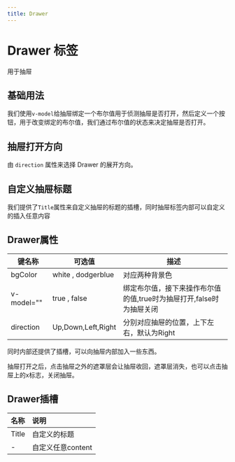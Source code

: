 ```yaml
---
title: Drawer
---
```


# Drawer 标签

用于抽屉

## 基础用法

我们使用`v-model`给抽屉绑定一个布尔值用于侦测抽屉是否打开，然后定义一个按钮，用于改变绑定的布尔值，我们通过布尔值的状态来决定抽屉是否打开。

## 抽屉打开方向

由 `direction` 属性来选择 Drawer 的展开方向。

<preview path="../examples/drawer/direction.vue" title="" description=""></preview>

## 自定义抽屉标题

我们提供了`Title`属性来自定义抽屉的标题的插槽，同时抽屉标签内部可以自定义的插入任意内容

<preview path="../examples/drawer/titleSolt.vue" title="" description=""></preview>

## Drawer属性


| 键名称 | 可选值                | 描述                                      |
| ---- |--------------------|-----------------------------------------|
| bgColor | white , dodgerblue | 对应两种背景色                                 |
| v-model="" | true  , false      | 绑定布尔值，接下来操作布尔值的值,true时为抽屉打开,false时为抽屉关闭 |
| direction    | Up,Down,Left,Right | 分别对应抽屉的位置，上下左右，默认为Right                 |

同时内部还提供了插槽，可以向抽屉内部加入一些东西。

抽屉打开之后，点击抽屉之外的遮罩层会让抽屉收回，遮罩层消失，也可以点击抽屉上的x标志，关闭抽屉。

## Drawer插槽

| 名称    | 说明           |
|:------|:-------------|
| Title | 自定义的标题       |
| - | 自定义任意content |